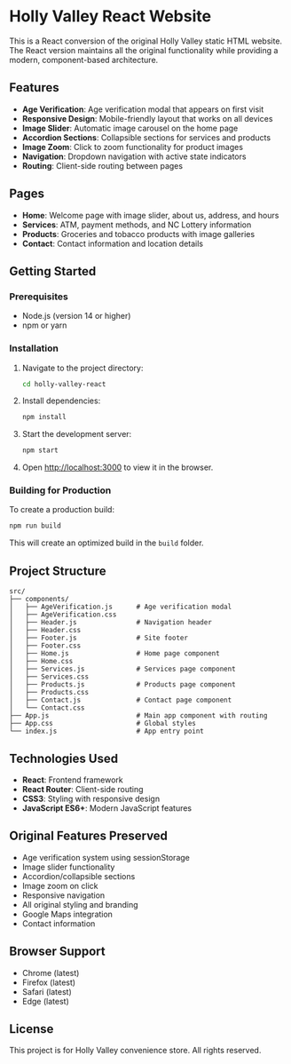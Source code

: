 # Holly Valley React Website

This is a React conversion of the original Holly Valley static HTML website. The React version maintains all the original functionality while providing a modern, component-based architecture.

## Features

- **Age Verification**: Age verification modal that appears on first visit
- **Responsive Design**: Mobile-friendly layout that works on all devices
- **Image Slider**: Automatic image carousel on the home page
- **Accordion Sections**: Collapsible sections for services and products
- **Image Zoom**: Click to zoom functionality for product images
- **Navigation**: Dropdown navigation with active state indicators
- **Routing**: Client-side routing between pages

## Pages

- **Home**: Welcome page with image slider, about us, address, and hours
- **Services**: ATM, payment methods, and NC Lottery information
- **Products**: Groceries and tobacco products with image galleries
- **Contact**: Contact information and location details

## Getting Started

### Prerequisites

- Node.js (version 14 or higher)
- npm or yarn

### Installation

1. Navigate to the project directory:
   ```bash
   cd holly-valley-react
   ```

2. Install dependencies:
   ```bash
   npm install
   ```

3. Start the development server:
   ```bash
   npm start
   ```

4. Open [http://localhost:3000](http://localhost:3000) to view it in the browser.

### Building for Production

To create a production build:

```bash
npm run build
```

This will create an optimized build in the `build` folder.

## Project Structure

```
src/
├── components/
│   ├── AgeVerification.js      # Age verification modal
│   ├── AgeVerification.css
│   ├── Header.js               # Navigation header
│   ├── Header.css
│   ├── Footer.js               # Site footer
│   ├── Footer.css
│   ├── Home.js                 # Home page component
│   ├── Home.css
│   ├── Services.js             # Services page component
│   ├── Services.css
│   ├── Products.js             # Products page component
│   ├── Products.css
│   ├── Contact.js              # Contact page component
│   └── Contact.css
├── App.js                      # Main app component with routing
├── App.css                     # Global styles
└── index.js                    # App entry point
```

## Technologies Used

- **React**: Frontend framework
- **React Router**: Client-side routing
- **CSS3**: Styling with responsive design
- **JavaScript ES6+**: Modern JavaScript features

## Original Features Preserved

- Age verification system using sessionStorage
- Image slider functionality
- Accordion/collapsible sections
- Image zoom on click
- Responsive navigation
- All original styling and branding
- Google Maps integration
- Contact information

## Browser Support

- Chrome (latest)
- Firefox (latest)
- Safari (latest)
- Edge (latest)

## License

This project is for Holly Valley convenience store. All rights reserved.
